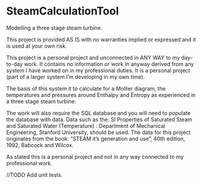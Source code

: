 # SteamCalculationTool
Modelling a three stage steam turbine.

This project is provided AS IS with no warranties implied or expressed and it is used at your own risk.

This project is a personal project and unconnected in ANY WAY to my day-to-day work. 
It contains no information or work in anyway derived from any system I have worked on in my professional duties. 
It is a personal project (part of a larger system I’m developing in my own time).

The basis of this system it to calculate for a Mollier diagram, 
the temperatures and pressures around Enthalpy and Entropy as experienced in a three stage steam turbine. 

The work will also require the SQL database and you will need to populate the database with data. 
Data such as the:  SI Properties of Saturated Steam and Saturated Water (Temperature) : 
Department of Mechanical Engineering, Stanford University,  should be used. 
The data for this project originates from the book: 
“STEAM it’s generation and use”, 40th edition, 1992, Babcock and Wilcox.

As stated this is a personal project and not in any way connected to my professional work.

//TODO Add unit tests.
